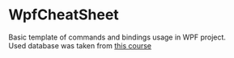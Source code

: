 # WpfCheatSheet
Basic template of commands and bindings usage in WPF project.  
Used database was taken from [this course](https://www.edx.org/course/developing-data-client-applications-and-services-0)
